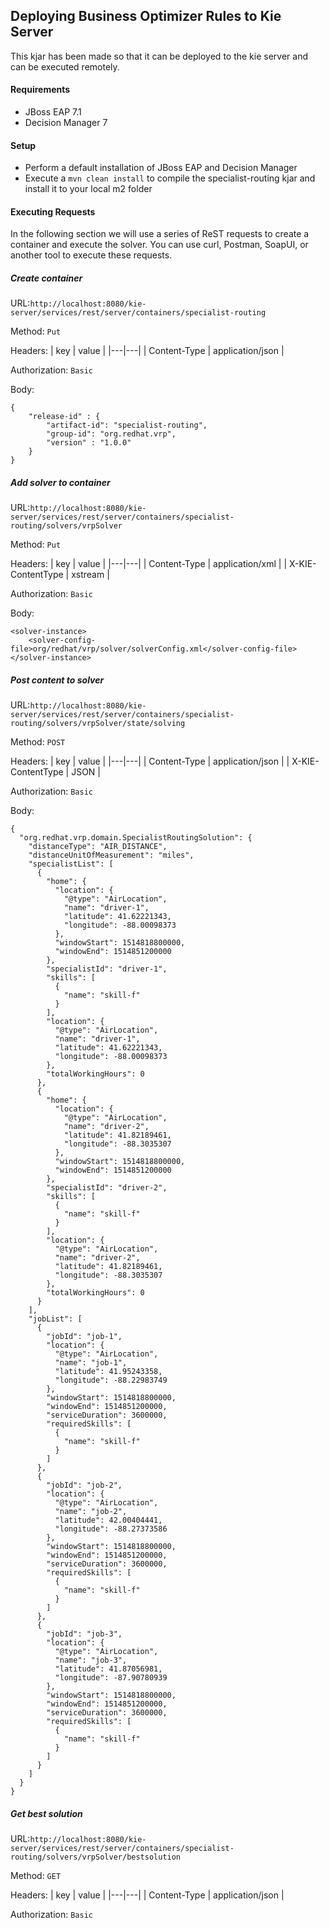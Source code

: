 ## Deploying Business Optimizer Rules to Kie Server

This kjar has been made so that it can be deployed to the kie server and can be executed remotely.

#### Requirements
* JBoss EAP 7.1
* Decision Manager 7

#### Setup
* Perform a default installation of JBoss EAP and Decision Manager
* Execute a `mvn clean install` to compile the specialist-routing kjar and install it to your local m2 folder

#### Executing Requests
In the following section we will use a series of ReST requests to create a container and execute the solver. You can use curl, Postman, SoapUI, or another tool to execute these requests.

##### Create container
URL:`http://localhost:8080/kie-server/services/rest/server/containers/specialist-routing`

Method: `Put`

Headers:
| key | value |
|---|---|
| Content-Type | application/json |

Authorization: `Basic`

Body:
```
{
	"release-id" : {
    	"artifact-id": "specialist-routing",
    	"group-id": "org.redhat.vrp",
    	"version" : "1.0.0"
    }
}
```

##### Add solver to container
URL:`http://localhost:8080/kie-server/services/rest/server/containers/specialist-routing/solvers/vrpSolver`

Method: `Put`

Headers:
| key | value |
|---|---|
| Content-Type | application/xml |
| X-KIE-ContentType | xstream |

Authorization: `Basic`

Body:
```
<solver-instance>
	<solver-config-file>org/redhat/vrp/solver/solverConfig.xml</solver-config-file>
</solver-instance>
```

##### Post content to solver
URL:`http://localhost:8080/kie-server/services/rest/server/containers/specialist-routing/solvers/vrpSolver/state/solving`

Method: `POST`

Headers:
| key | value |
|---|---|
| Content-Type | application/json |
| X-KIE-ContentType | JSON |

Authorization: `Basic`

Body:
```
{
  "org.redhat.vrp.domain.SpecialistRoutingSolution": {
    "distanceType": "AIR_DISTANCE",
    "distanceUnitOfMeasurement": "miles",
    "specialistList": [
      {
        "home": {
          "location": {
            "@type": "AirLocation",
            "name": "driver-1",
            "latitude": 41.62221343,
            "longitude": -88.00098373
          },
          "windowStart": 1514818800000,
          "windowEnd": 1514851200000
        },
        "specialistId": "driver-1",
        "skills": [
          {
            "name": "skill-f"
          }
        ],
        "location": {
          "@type": "AirLocation",
          "name": "driver-1",
          "latitude": 41.62221343,
          "longitude": -88.00098373
        },
        "totalWorkingHours": 0
      },
      {
        "home": {
          "location": {
            "@type": "AirLocation",
            "name": "driver-2",
            "latitude": 41.82189461,
            "longitude": -88.3035307
          },
          "windowStart": 1514818800000,
          "windowEnd": 1514851200000
        },
        "specialistId": "driver-2",
        "skills": [
          {
            "name": "skill-f"
          }
        ],
        "location": {
          "@type": "AirLocation",
          "name": "driver-2",
          "latitude": 41.82189461,
          "longitude": -88.3035307
        },
        "totalWorkingHours": 0
      }
    ],
    "jobList": [
      {
        "jobId": "job-1",
        "location": {
          "@type": "AirLocation",
          "name": "job-1",
          "latitude": 41.95243358,
          "longitude": -88.22983749
        },
        "windowStart": 1514818800000,
        "windowEnd": 1514851200000,
        "serviceDuration": 3600000,
        "requiredSkills": [
          {
            "name": "skill-f"
          }
        ]
      },
      {
        "jobId": "job-2",
        "location": {
          "@type": "AirLocation",
          "name": "job-2",
          "latitude": 42.00404441,
          "longitude": -88.27373586
        },
        "windowStart": 1514818800000,
        "windowEnd": 1514851200000,
        "serviceDuration": 3600000,
        "requiredSkills": [
          {
            "name": "skill-f"
          }
        ]
      },
      {
        "jobId": "job-3",
        "location": {
          "@type": "AirLocation",
          "name": "job-3",
          "latitude": 41.87056981,
          "longitude": -87.90780939
        },
        "windowStart": 1514818800000,
        "windowEnd": 1514851200000,
        "serviceDuration": 3600000,
        "requiredSkills": [
          {
            "name": "skill-f"
          }
        ]
      }
    ]
  }
}
```

##### Get best solution
URL:`http://localhost:8080/kie-server/services/rest/server/containers/specialist-routing/solvers/vrpSolver/bestsolution`

Method: `GET`

Headers:
| key | value |
|---|---|
| Content-Type | application/json |

Authorization: `Basic`
